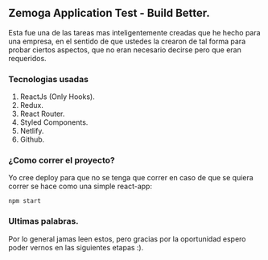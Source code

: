 ## Zemoga Application Test - Build Better.

Esta fue una de las tareas mas inteligentemente creadas que he hecho para una empresa, en el sentido de que ustedes la crearon de tal forma para probar ciertos aspectos, que no eran necesario decirse pero que eran requeridos.

### Tecnologias usadas

1.  ReactJs (Only Hooks).
2.  Redux.
3.  React Router.
4.  Styled Components.
5.  Netlify.
6.  Github.

### ¿Como correr el proyecto?

Yo cree deploy para que no se tenga que correr en caso de que se quiera correr se hace como una simple react-app:

    npm start

### Ultimas palabras.

Por lo general jamas leen estos, pero gracias por la oportunidad espero poder vernos en las siguientes etapas :).
